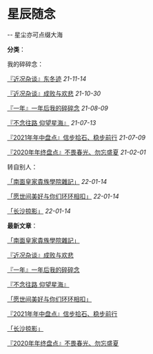 # 星辰随念

-- 星尘亦可点缀大海

**分类**：

我的碎碎念：

[『近况杂谈』东冬迹](articles/21111401)  *21-11-14*

[『近况杂谈』成败与欢悲](articles/21103001)  *21-10-30*

[『一年』一年后我的碎碎念](articles/21080901)   *21-08-09*

[『不念往路  仰望星海』](articles/21071301)  *21-07-13*

[『2021年年中盘点』信步拾石、稳步前行](articles/21070901)  *21-07-09*

[『2020年年终盘点』不畏春光、勿忘盛夏](articles/21070501)  *21-02-01*

转自别人：

[「南面皇家貴族學院雜記」](articles/22011901) *22-01-14*

[「愿世间美好与你们环环相扣」](articles/21070902) *22-01-14*

[「长沙掠影」](articles/21070601) *22-01-14*

**最新文章**：

[「南面皇家貴族學院雜記」](articles/22011901)

[『近况杂谈』成败与欢悲](articles/21103001)

[『一年』一年后我的碎碎念](articles/21080901)

[『不念往路  仰望星海』](articles/21071301)

[「愿世间美好与你们环环相扣」](articles/21070902)

[『2021年年中盘点』信步拾石、稳步前行](articles/21070901)

[「长沙掠影」](articles/21070601)

[『2020年年终盘点』不畏春光、勿忘盛夏](articles/21070501)
